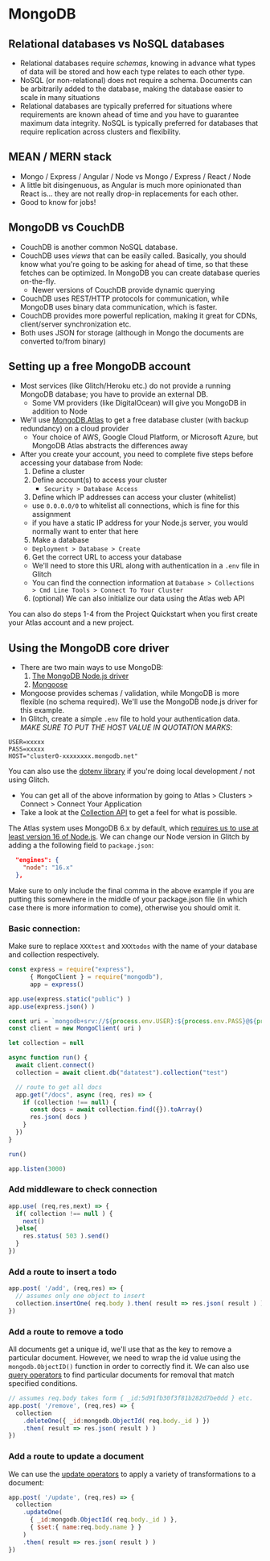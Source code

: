 # MongoDB

## Relational databases vs NoSQL databases
  - Relational databases require *schemas*, knowing in advance what types of data will be stored and how each type relates to each other type.
  - NoSQL (or non-relational) does not require a schema. Documents can be arbitrarily added to the database, making the database easier to scale in many situations
  - Relational databases are typically preferred for situations where requirements are known ahead of time and you have to guarantee maximum data integrity. NoSQL is typically preferred for databases that require replication across clusters and flexibility.

## MEAN / MERN stack
  - Mongo / Express / Angular / Node vs Mongo / Express / React / Node
  - A little bit disingenuous, as Angular is much more opinionated than React is... they are not really drop-in replacements for each other.
  - Good to know for jobs!
  
## MongoDB vs CouchDB

  - CouchDB is another common NoSQL database.
  - CouchDB uses *views* that can be easily called. Basically, you should know what you're going to be asking for ahead of time, so that these fetches can be optimized. In MongoDB you can create database queries on-the-fly.
    - Newer versions of CouchDB provide dynamic querying
  - CouchDB uses REST/HTTP protocols for communication, while MongoDB uses binary data communication, which is faster.
  - CouchDB provides more powerful replication, making it great for CDNs, client/server synchronization etc.
  - Both uses JSON for storage (although in Mongo the documents are converted to/from binary)

## Setting up a free MongoDB account
  - Most services (like Glitch/Heroku etc.) do not provide a running MongoDB database; you have to provide an external DB.
    - Some VM providers (like DigitalOcean) will give you MongoDB in addition to Node
  - We'll use [MongoDB.Atlas](https://www.mongodb.com/download-center) to get a free database cluster (with backup redundancy) on a cloud provider
    - Your choice of AWS, Google Cloud Platform, or Microsoft Azure, but MongoDB Atlas abstracts the differences away
  - After you create your account, you need to complete five steps before accessing your database from Node:
    1. Define a cluster
    2. Define account(s) to access your cluster
       - `Security > Database Access`
    4. Define which IP addresses can access your cluster (whitelist)
      - use `0.0.0.0/0` to whitelist all connections, which is fine for this assignment
      - if you have a static IP address for your Node.js server, you would normally want to enter that here
    5. Make a database
      - `Deployment > Database > Create`
    6. Get the correct URL to access your database
      - We'll need to store this URL along with authentication in a `.env` file in Glitch
      - You can find the connection information at `Database > Collections > Cmd Line Tools > Connect To Your Cluster` 
    6. (optional) We can also initialize our data using the Atlas web API

You can also do steps 1-4 from the Project Quickstart when you first create your Atlas account and a new project.
    
## Using the MongoDB core driver
  - There are two main ways to use MongoDB:
    1. [The MongoDB Node.js driver](https://github.com/mongodb/node-mongodb-native)
    2. [Mongoose](https://mongoosejs.com)
  - Mongoose provides schemas / validation, while MongoDB is more flexible (no schema required). We'll use the MongoDB node.js driver for this example.
  - In Glitch, create a simple `.env` file to hold your authentication data. *MAKE SURE TO PUT THE HOST VALUE IN QUOTATION MARKS*:
```
USER=xxxxx
PASS=xxxxx
HOST="cluster0-xxxxxxxx.mongodb.net"
```

  You can also use the [dotenv library](https://www.npmjs.com/package/dotenv) if you're doing local development / not using Glitch.
  - You can get all of the above information by going to Atlas > Clusters > Connect > Connect Your Application
  - Take a look at the [Collection API](http://mongodb.github.io/node-mongodb-native/3.3/api/Collection.html) to get
    a feel for what is possible.

The Atlas system uses MongoDB 6.x by default, which [requires us to use at least version 16 
of Node.js](https://www.mongodb.com/docs/drivers/node/current/compatibility/). We can change our Node version
in Glitch by adding a the following field to `package.json`:
```json
  "engines": {
    "node": "16.x"
  },
```
Make sure to only include the final comma in the above example if you are putting this somewhere in the middle
of your package.json file (in which case there is more information to come), otherwise you should omit it.
  
### Basic connection:
Make sure to replace `XXXtest` and `XXXtodos` with the name of your database and collection respectively.

```js
const express = require("express"),
      { MongoClient } = require("mongodb"),
      app = express()

app.use(express.static("public") )
app.use(express.json() )

const uri = `mongodb+srv://${process.env.USER}:${process.env.PASS}@${process.env.HOST}`
const client = new MongoClient( uri )

let collection = null

async function run() {
  await client.connect()
  collection = await client.db("datatest").collection("test")

  // route to get all docs
  app.get("/docs", async (req, res) => {
    if (collection !== null) {
      const docs = await collection.find({}).toArray()
      res.json( docs )
    }
  })
}

run()

app.listen(3000)
```

### Add middleware to check connection
```js
app.use( (req,res,next) => {
  if( collection !== null ) {
    next()
  }else{
    res.status( 503 ).send()
  }
})
````
### Add a route to insert a todo

```js
app.post( '/add', (req,res) => {
  // assumes only one object to insert
  collection.insertOne( req.body ).then( result => res.json( result ) )
})
```

### Add a route to remove a todo
All documents get a unique id, we'll use that as the key to remove a particular document. However, we
need to wrap the id value using the `mongodb.ObjectID()` function in order to correctly find it. We can also
use [query operators](https://docs.mongodb.com/manual/reference/operator/query/#query-selectors) to find
particular documents for removal that match specified conditions.

```js
// assumes req.body takes form { _id:5d91fb30f3f81b282d7be0dd } etc.
app.post( '/remove', (req,res) => {
  collection
    .deleteOne({ _id:mongodb.ObjectId( req.body._id ) })
    .then( result => res.json( result ) )
})
```

### Add a route to update a document
We can use the [update operators](http://mongodb.github.io/node-mongodb-native/3.3/api/Collection.html) to apply a variety of transformations to a document:

```js
app.post( '/update', (req,res) => {
  collection
    .updateOne(
      { _id:mongodb.ObjectId( req.body._id ) },
      { $set:{ name:req.body.name } }
    )
    .then( result => res.json( result ) )
})
```
